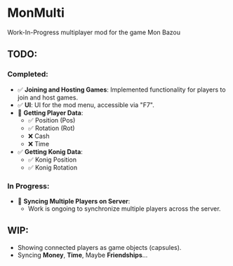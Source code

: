 # MonMulti
Work-In-Progress multiplayer mod for the game Mon Bazou

## TODO:

### Completed:
- ✅ **Joining and Hosting Games**: Implemented functionality for players to join and host games.
- ✅ **UI**: UI for the mod menu, accessible via "F7".
- 🔄 **Getting Player Data**:
  - ✅ Position (Pos)
  - ✅ Rotation (Rot)
  - ❌ Cash
  - ❌ Time
- ✅ **Getting Konig Data**:
  - ✅ Konig Position
  - ✅ Konig Rotation

### In Progress:
- 🔄 **Syncing Multiple Players on Server**:
  - Work is ongoing to synchronize multiple players across the server.

## WIP:

- Showing connected players as game objects (capsules).
- Syncing **Money**, **Time**, Maybe **Friendships**...
